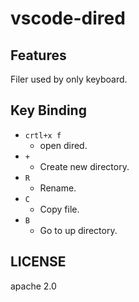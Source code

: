 # vscode-dired 

## Features

Filer used by only keyboard.

## Key Binding

- `crtl+x f`
  - open dired.
- `+`
  - Create new directory.
- `R`
  - Rename.
- `C`
  - Copy file.
- `B`
  - Go to up directory.
  

## LICENSE

apache 2.0